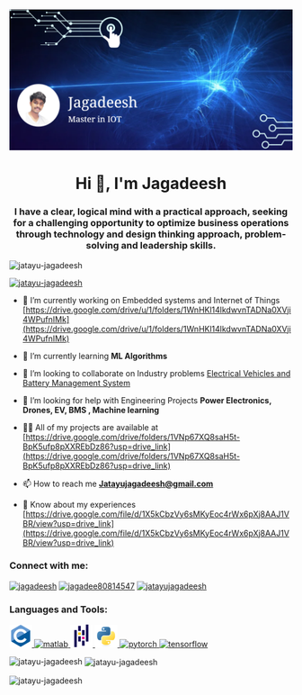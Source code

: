 ![logo](https://github.com/Jatayu-Jagadeesh/Jatayu-Jagadeesh/blob/main/pic.png)
<h1 align="center">Hi 👋, I'm Jagadeesh</h1>
<h3 align="center">I have a clear, logical mind with a practical approach, seeking for a challenging opportunity to optimize business operations through technology and design thinking approach, problem-solving and leadership skills.</h3>


<p align="left"> <img src="https://komarev.com/ghpvc/?username=jatayu-jagadeesh&label=Profile%20views&color=0e75b6&style=flat" alt="jatayu-jagadeesh" /> </p>

<p align="left"> <a href="https://github.com/ryo-ma/github-profile-trophy"><img src="https://github-profile-trophy.vercel.app/?username=jatayu-jagadeesh" alt="jatayu-jagadeesh" /></a> </p>

- 🔭 I’m currently working on Embedded systems and Internet of Things [https://drive.google.com/drive/u/1/folders/1WnHKl14lkdwvnTADNa0XVji4WPufnIMk](https://drive.google.com/drive/u/1/folders/1WnHKl14lkdwvnTADNa0XVji4WPufnIMk)

- 🌱 I’m currently learning **ML Algorithms**

- 👯 I’m looking to collaborate on Industry problems [Electrical Vehicles and Battery Management System](https://drive.google.com/drive/u/1/folders/1J435vmMiqx4xgTtZaPgEo7zJ71E0Nlh-)

- 🤝 I’m looking for help with Engineering Projects **Power Electronics, Drones, EV, BMS , Machine learning**

- 👨‍💻 All of my projects are available at [https://drive.google.com/drive/folders/1VNp67XQ8saH5t-BpK5ufp8pXXREbDz86?usp=drive_link](https://drive.google.com/drive/folders/1VNp67XQ8saH5t-BpK5ufp8pXXREbDz86?usp=drive_link)

- 📫 How to reach me **Jatayujagadeesh@gmail.com**

- 📄 Know about my experiences [https://drive.google.com/file/d/1X5kCbzVy6sMKyEoc4rWx6pXj8AAJ1VBR/view?usp=drive_link](https://drive.google.com/file/d/1X5kCbzVy6sMKyEoc4rWx6pXj8AAJ1VBR/view?usp=drive_link)

<h3 align="left">Connect with me:</h3>
<p align="left">
<a href="https://dev.to/jagadeesh" target="blank"><img align="center" src="https://raw.githubusercontent.com/rahuldkjain/github-profile-readme-generator/master/src/images/icons/Social/devto.svg" alt="jagadeesh" height="30" width="40" /></a>
<a href="https://twitter.com/jagadee80814547" target="blank"><img align="center" src="https://raw.githubusercontent.com/rahuldkjain/github-profile-readme-generator/master/src/images/icons/Social/twitter.svg" alt="jagadee80814547" height="30" width="40" /></a>
<a href="https://linkedin.com/in/jatayujagadeesh" target="blank"><img align="center" src="https://raw.githubusercontent.com/rahuldkjain/github-profile-readme-generator/master/src/images/icons/Social/linked-in-alt.svg" alt="jatayujagadeesh" height="30" width="40" /></a>
</p>

<h3 align="left">Languages and Tools:</h3>
<p align="left"> <a href="https://www.cprogramming.com/" target="_blank" rel="noreferrer"> <img src="https://raw.githubusercontent.com/devicons/devicon/master/icons/c/c-original.svg" alt="c" width="40" height="40"/> </a> <a href="https://www.mathworks.com/" target="_blank" rel="noreferrer"> <img src="https://upload.wikimedia.org/wikipedia/commons/2/21/Matlab_Logo.png" alt="matlab" width="40" height="40"/> </a> <a href="https://pandas.pydata.org/" target="_blank" rel="noreferrer"> <img src="https://raw.githubusercontent.com/devicons/devicon/2ae2a900d2f041da66e950e4d48052658d850630/icons/pandas/pandas-original.svg" alt="pandas" width="40" height="40"/> </a> <a href="https://www.python.org" target="_blank" rel="noreferrer"> <img src="https://raw.githubusercontent.com/devicons/devicon/master/icons/python/python-original.svg" alt="python" width="40" height="40"/> </a> <a href="https://pytorch.org/" target="_blank" rel="noreferrer"> <img src="https://www.vectorlogo.zone/logos/pytorch/pytorch-icon.svg" alt="pytorch" width="40" height="40"/> </a> <a href="https://www.tensorflow.org" target="_blank" rel="noreferrer"> <img src="https://www.vectorlogo.zone/logos/tensorflow/tensorflow-icon.svg" alt="tensorflow" width="40" height="40"/> </a> </p>

<p><img align="left" src="https://github-readme-stats.vercel.app/api/top-langs?username=jatayu-jagadeesh&show_icons=true&locale=en&layout=compact" alt="jatayu-jagadeesh" /></p>

<p>&nbsp;<img align="center" src="https://github-readme-stats.vercel.app/api?username=jatayu-jagadeesh&show_icons=true&locale=en" alt="jatayu-jagadeesh" /></p>

<p><img align="center" src="https://github-readme-streak-stats.herokuapp.com/?user=jatayu-jagadeesh&" alt="jatayu-jagadeesh" /></p>
